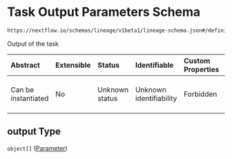 # Task Output Parameters Schema

```txt
https://nextflow.io/schemas/lineage/v1beta1/lineage-schema.json#/definitions/TaskOutput/properties/output
```

Output of the task

| Abstract            | Extensible | Status         | Identifiable            | Custom Properties | Additional Properties | Access Restrictions | Defined In                                                                                                       |
| :------------------ | :--------- | :------------- | :---------------------- | :---------------- | :-------------------- | :------------------ | :--------------------------------------------------------------------------------------------------------------- |
| Can be instantiated | No         | Unknown status | Unknown identifiability | Forbidden         | Allowed               | none                | [nextflow-lineage-v1beta1-schema.json\*](../out/out/nextflow-lineage-v1beta1-schema.json "open original schema") |

## output Type

`object[]` ([Parameter](nextflow-lineage-v1beta1-schema-1-definitions-parameter.md))
